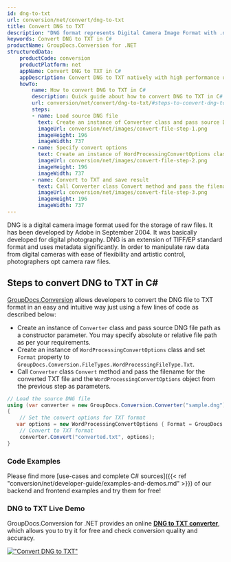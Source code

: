 ```yaml
---
id: dng-to-txt
url: conversion/net/convert/dng-to-txt
title: Convert DNG to TXT
description: "DNG format represents Digital Camera Image Format with .dng extension. Learn how to convert DNG to TXT file programmatically in C# language using GroupDocs.Conversion for .NET library."
keywords: Convert DNG to TXT in C#
productName: GroupDocs.Conversion for .NET
structuredData:
    productCode: conversion
    productPlatform: net
    appName: Convert DNG to TXT in C#
    appDescription: Convert DNG to TXT natively with high performance using C# language and server side GroupDocs.Conversion for .NET APIs, without the use of any software like Microsoft or Open Office.
    howTo:
        name: How to convert DNG to TXT in C# 
        description: Quick guide about how to convert DNG to TXT in C# with high performance and accuracy.
        url: conversion/net/convert/dng-to-txt/#steps-to-convert-dng-to-txt-in-c
        steps:
        - name: Load source DNG file 
          text: Create an instance of Converter class and pass source DNG file path as a constructor parameter. You may specify absolute or relative file path as per your requirements. 
          imageUrl: conversion/net/images/convert-file-step-1.png
          imageHeight: 196
          imageWidth: 737
        - name: Specify convert options 
          text: Create an instance of WordProcessingConvertOptions class.
          imageUrl: conversion/net/images/convert-file-step-2.png
          imageHeight: 196
          imageWidth: 737
        - name: Convert to TXT and save result 
          text: Call Converter class Convert method and pass the filename for the converted HTML file and the WordProcessingConvertOptions object from the previous step as parameters.
          imageUrl: conversion/net/images/convert-file-step-3.png
          imageHeight: 196
          imageWidth: 737
---
```


DNG is a digital camera image format used for the storage of raw files. It has been developed by Adobe in September 2004. It was basically developed for digital photography. DNG is an extension of TIFF/EP standard format and uses metadata significantly. In order to manipulate raw data from digital cameras with ease of flexibility and artistic control, photographers opt camera raw files.

## Steps to convert DNG to TXT in C#

[GroupDocs.Conversion](https://products.groupdocs.com/conversion/net) allows developers to convert the DNG file to TXT format in an easy and intuitive way just using a few lines of code as described below:

* Create an instance of `Converter` class and pass source DNG file path as a constructor parameter. You may specify absolute or relative file path as per your requirements. 
* Create an instance of `WordProcessingConvertOptions` class and set `Format` property to `GroupDocs.Conversion.FileTypes.WordProcessingFileType.Txt`.
* Call `Converter` class `Convert` method and pass the filename for the converted TXT file and the `WordProcessingConvertOptions` object from the previous step as parameters.

```csharp
// Load the source DNG file
using (var converter = new GroupDocs.Conversion.Converter("sample.dng"))
{
    // Set the convert options for TXT format
   var options = new WordProcessingConvertOptions { Format = GroupDocs.Conversion.FileTypes.WordProcessingFileType.Txt };
    // Convert to TXT format
    converter.Convert("converted.txt", options);
}
```

### Code Examples

Please find more [use-cases and complete C# sources]({{< ref "conversion/net/developer-guide/examples-and-demos.md" >}}) of our backend and frontend examples and try them for free!

### DNG to TXT Live Demo

GroupDocs.Conversion for .NET provides an online [**DNG to TXT converter**](https://products.groupdocs.app/conversion/dng-to-txt), which allows you to try it for free and check conversion quality and accuracy.

[!["Convert DNG to TXT"](conversion/net/images/convert-to-txt/convert-dng-to-txt.png)](https://products.groupdocs.app/conversion/dng-to-txt)